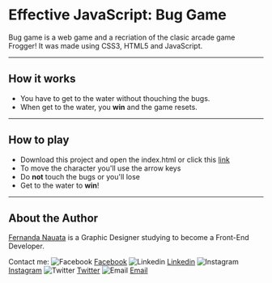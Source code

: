 # Effective JavaScript: Bug Game

Bug game is a web game and a recriation of the clasic arcade game Frogger! It was made using CSS3, HTML5 and JavaScript.

---

## How it works

* You have to get to the water without thouching the bugs.
* When get to the water, you **win** and the game resets.

---

## How to play

* Download this project and open the index.html or click this [link](https://www.game.com)
* To move the character you'll use the arrow keys
* Do **not** touch the bugs or you'll lose
* Get to the water to **win**!

---

## About the Author

[Fernanda Nauata](https://www.alvesfernanda.com) is a Graphic Designer studying to become a Front-End Developer. 

Contact me:
![Facebook](http://i.imgur.com/X2rINzC.png "Facebook") [Facebook](https://www.facebook.com/allvesfernanda)
![Linkedin](http://i.imgur.com/IzVvt52.png "Linkedin") [Linkedin](https://www.linkedin/com/fernandanauata)
![Instagram](http://i.imgur.com/amYiTQ5.png "Instagram") [Instagram](https://instagram.com/allvesfernanda)
![Twitter](http://i.imgur.com/ggveQdC.png "Twitter") [Twitter](https://twitter.com/allvesfernanda)
![Email](http://i.imgur.com/hfI8Dqp.png "Email") [Email](ferhcard@gmail.com)


